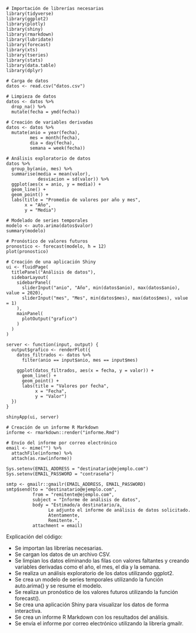 ```
# Importación de librerías necesarias
library(tidyverse)
library(ggplot2)
library(plotly)
library(shiny)
library(rmarkdown)
library(lubridate)
library(forecast)
library(xts)
library(tseries)
library(stats)
library(data.table)
library(dplyr)

# Carga de datos
datos <- read.csv("datos.csv")

# Limpieza de datos
datos <- datos %>%
  drop_na() %>%
  mutate(fecha = ymd(fecha))

# Creación de variables derivadas
datos <- datos %>%
  mutate(anio = year(fecha),
         mes = month(fecha),
         dia = day(fecha),
         semana = week(fecha))

# Análisis exploratorio de datos
datos %>%
  group_by(anio, mes) %>%
  summarise(media = mean(valor),
            desviacion = sd(valor)) %>%
  ggplot(aes(x = anio, y = media)) +
  geom_line() +
  geom_point() +
  labs(title = "Promedio de valores por año y mes",
       x = "Año",
       y = "Media")

# Modelado de series temporales
modelo <- auto.arima(datos$valor)
summary(modelo)

# Pronóstico de valores futuros
pronostico <- forecast(modelo, h = 12)
plot(pronostico)

# Creación de una aplicación Shiny
ui <- fluidPage(
  titlePanel("Análisis de datos"),
  sidebarLayout(
    sidebarPanel(
      sliderInput("anio", "Año", min(datos$anio), max(datos$anio), value = 2020),
      sliderInput("mes", "Mes", min(datos$mes), max(datos$mes), value = 1)
    ),
    mainPanel(
      plotOutput("grafico")
    )
  )
)

server <- function(input, output) {
  output$grafico <- renderPlot({
    datos_filtrados <- datos %>%
      filter(anio == input$anio, mes == input$mes)
    
    ggplot(datos_filtrados, aes(x = fecha, y = valor)) +
      geom_line() +
      geom_point() +
      labs(title = "Valores por fecha",
           x = "Fecha",
           y = "Valor")
  })
}

shinyApp(ui, server)

# Creación de un informe R Markdown
informe <- rmarkdown::render("informe.Rmd")

# Envío del informe por correo electrónico
email <- mime("") %>%
  attachFile(informe) %>%
  attach(as.raw(informe))

Sys.setenv(EMAIL_ADDRESS = "destinatario@ejemplo.com")
Sys.setenv(EMAIL_PASSWORD = "contraseña")

smtp <- gmailr::gmailr(EMAIL_ADDRESS, EMAIL_PASSWORD)
smtp$send(to = "destinatario@ejemplo.com",
          from = "remitente@ejemplo.com",
          subject = "Informe de análisis de datos",
          body = "Estimado/a destinatario/a,
                Le adjunto el informe de análisis de datos solicitado.
                Atentamente,
                Remitente.",
          attachment = email)
```

Explicación del código:

* Se importan las librerías necesarias.
* Se cargan los datos de un archivo CSV.
* Se limpian los datos eliminando las filas con valores faltantes y creando variables derivadas como el año, el mes, el día y la semana.
* Se realiza un análisis exploratorio de los datos utilizando ggplot2.
* Se crea un modelo de series temporales utilizando la función auto.arima() y se resume el modelo.
* Se realiza un pronóstico de los valores futuros utilizando la función forecast().
* Se crea una aplicación Shiny para visualizar los datos de forma interactiva.
* Se crea un informe R Markdown con los resultados del análisis.
* Se envía el informe por correo electrónico utilizando la librería gmailr.